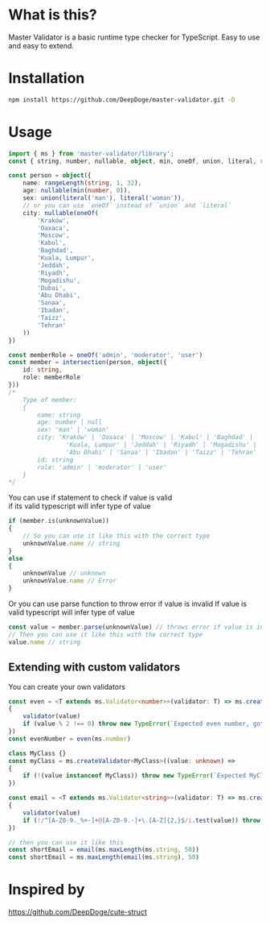 # What is this?
Master Validator is a basic runtime type checker for TypeScript.
Easy to use and easy to extend.

# Installation
```bash
npm install https://github.com/DeepDoge/master-validator.git -D
```

# Usage
```ts
import { ms } from 'master-validator/library';
const { string, number, nullable, object, min, oneOf, union, literal, rangeLength, intersection } = ms

const person = object({
    name: rangeLength(string, 1, 32),
    age: nullable(min(number, 0)),
    sex: union(literal('man'), literal('woman')),
    // or you can use `oneOf` instead of `union` and `literal`
    city: nullable(oneOf(
        'Kraków', 
        'Oaxaca', 
        'Moscow', 
        'Kabul', 
        'Baghdad', 
        'Kuala, Lumpur', 
        'Jeddah', 
        'Riyadh', 
        'Mogadishu', 
        'Dubai', 
        'Abu Dhabi', 
        'Sanaa', 
        'Ibadan', 
        'Taizz', 
        'Tehran'
    )) 
})

const memberRole = oneOf('admin', 'moderator', 'user')
const member = intersection(person, object({
    id: string,
    role: memberRole
}))
/* 
    Type of member:
    {
        name: string
        age: number | null
        sex: 'man' | 'woman'
        city: 'Kraków' | 'Oaxaca' | 'Moscow' | 'Kabul' | 'Baghdad' | 
                'Kuala, Lumpur' | 'Jeddah' | 'Riyadh' | 'Mogadishu' | 'Dubai' | 
                'Abu Dhabi' | 'Sanaa' | 'Ibadan' | 'Taizz' | 'Tehran' | null
        id: string
        role: 'admin' | 'moderator' | 'user'
    }
*/

```

You can use if statement to check if value is valid<br/>
if its valid typescript will infer type of value
```ts
if (member.is(unknownValue)) 
{
    // So you can use it like this with the correct type
    unknownValue.name // string
}
else
{
    unknownValue // unknown
    unknownValue.name // Error
}
```

Or you can use parse function to throw error if value is invalid
If value is valid typescript will infer type of value
```ts
const value = member.parse(unknownValue) // throws error if value is invalid
// Then you can use it like this with the correct type
value.name // string 
```

## Extending with custom validators
You can create your own validators
```ts
const even = <T extends ms.Validator<number>>(validator: T) => ms.createValidator<ms.infer<T>>((value: unknown) =>
{
    validator(value)
    if (value % 2 !== 0) throw new TypeError(`Expected even number, got ${value}`)
})
const evenNumber = even(ms.number)

class MyClass {}
const myClass = ms.createValidator<MyClass>((value: unknown) => 
{
    if (!(value instanceof MyClass)) throw new TypeError(`Expected MyClass, got ${value}`)
})

const email = <T extends ms.Validator<string>>(validator: T) => ms.createValidator<ms.infer<T>>((value: unknown) =>
{
    validator(value)
    if (!/^[A-Z0-9._%+-]+@[A-Z0-9.-]+\.[A-Z]{2,}$/i.test(value)) throw new TypeError(`Expected email, got ${value}`)
})

// then you can use it like this
const shortEmail = email(ms.maxLength(ms.string, 50))
const shortEmail = ms.maxLength(email(ms.string), 50)
```

# Inspired by
https://github.com/DeepDoge/cute-struct